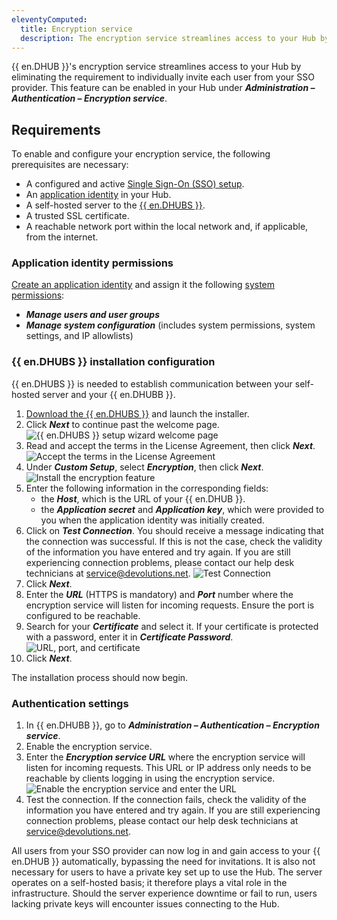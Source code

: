 ```yaml
---
eleventyComputed:
  title: Encryption service
  description: The encryption service streamlines access to your Hub by eliminating the requirement to individually invite each user from your SSO provider.
---
```

{{ en.DHUB }}'s encryption service streamlines access to your Hub by eliminating the requirement to individually invite each user from your SSO provider. This feature can be enabled in your Hub under ***Administration – Authentication – Encryption service***.

## Requirements
To enable and configure your encryption service, the following prerequisites are necessary:
* A configured and active [Single Sign-On (SSO) setup](/hub/getting-started/get-started-sso-hub-business/).
* An [application identity](#application-identity-permissions) in your Hub.
* A self-hosted server to the [{{ en.DHUBS }}](#devolutions-hub-services-installation-configuration).
* A trusted SSL certificate.
* A reachable network port within the local network and, if applicable, from the internet.

### Application identity permissions
[Create an application identity](/hub/web-interface/administration/management/application-users/manage-application-users/#create-an-application-identity) and assign it the following [system permissions](/hub/web-interface/administration/configuration-security/system-permissions/):
* ***Manage users and user groups***
* ***Manage system configuration*** (includes system permissions, system settings, and IP allowlists)

### {{ en.DHUBS }} installation configuration
{{ en.DHUBS }} is needed to establish communication between your self-hosted server and your {{ en.DHUBB }}.
1. [Download the {{ en.DHUBS }}](https://devolutions.net/password-hub/home/download/) and launch the installer.
1. Click ***Next*** to continue past the welcome page.
![{{ en.DHUBS }} setup wizard welcome page](https://webdevolutions.azureedge.net/docs/en/hub/HUBB2360_2024_1.png)
1. Read and accept the terms in the License Agreement, then click ***Next***.
![Accept the terms in the License Agreement](https://webdevolutions.azureedge.net/docs/en/hub/HUBB2361_2024_1.png)
1. Under ***Custom Setup***, select ***Encryption***, then click ***Next***.
![Install the encryption feature](https://webdevolutions.azureedge.net/docs/en/hub/HUBB2362_2024_1.png)
1. Enter the following information in the corresponding fields:
    * the ***Host***, which is the URL of your {{ en.DHUB }}.
    * the ***Application secret*** and ***Application key***, which were provided to you when the application identity was initially created.
1. Click on ***Test Connection***. You should receive a message indicating that the connection was successful. If this is not the case, check the validity of the information you have entered and try again. If you are still experiencing connection problems, please contact our help desk technicians at [service@devolutions.net](mailto:service@devolutions.net).
![Test Connection](https://webdevolutions.azureedge.net/docs/en/hub/HUBB2363_2024_1.png)
1. Click ***Next***.
1. Enter the ***URL*** (HTTPS is mandatory) and ***Port*** number where the encryption service will listen for incoming requests. Ensure the port is configured to be reachable.
1. Search for your ***Certificate*** and select it. If your certificate is protected with a password, enter it in ***Certificate Password***.
![URL, port, and certificate](https://webdevolutions.azureedge.net/docs/en/hub/HUBB2365_2024_1.png)
1. Click ***Next***.

The installation process should now begin.

### Authentication settings
1. In {{ en.DHUBB }}, go to ***Administration – Authentication – Encryption service***.
1. Enable the encryption service.
1. Enter the ***Encryption service URL*** where the encryption service will listen for incoming requests. This URL or IP address only needs to be reachable by clients logging in using the encryption service.
![Enable the encryption service and enter the URL](https://webdevolutions.azureedge.net/docs/en/hub/HUBB2366_2024_1.png)
1. Test the connection. If the connection fails, check the validity of the information you have entered and try again. If you are still experiencing connection problems, please contact our help desk technicians at [service@devolutions.net](mailto:service@devolutions.net).

All users from your SSO provider can now log in and gain access to your {{ en.DHUB }} automatically, bypassing the need for invitations. It is also not necessary for users to have a private key set up to use the Hub. The server operates on a self-hosted basis; it therefore plays a vital role in the infrastructure. Should the server experience downtime or fail to run, users lacking private keys will encounter issues connecting to the Hub.